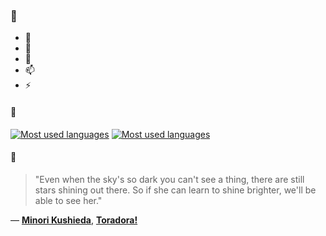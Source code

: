 ### 👋

- 🔭
- 🌱
- 💬
- 📫
- ⚡

#### 🧏

[![Most used languages](https://github-readme-stats-aynah.vercel.app/api/top-langs/?username=aynh&theme=solarized-dark&langs_count=6&layout=compact&hide_title=true)](https://github.com/anuraghazra/github-readme-stats#gh-dark-mode-only)
[![Most used languages](https://github-readme-stats-aynah.vercel.app/api/top-langs/?username=aynh&theme=solarized-light&langs_count=6&layout=compact&hide_title=true)](https://github.com/anuraghazra/github-readme-stats#gh-light-mode-only)

#### 💬

> "Even when the sky's so dark you can't see a thing, there are still stars shining out there. So if she can learn to shine brighter, we'll be able to see her."

&mdash; [**Minori Kushieda**](https://myanimelist.net/character.php?q=Minori%20Kushieda&cat=character), [**Toradora!**](https://myanimelist.net/search/all?q=Toradora!&cat=all)
